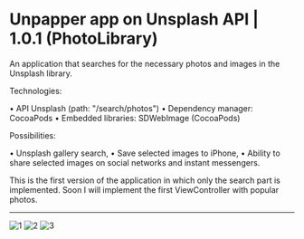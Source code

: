 # Unpapper app on Unsplash API | 1.0.1 (PhotoLibrary)

An application that searches for the necessary photos and images in the Unsplash library.


Technologies:

• API Unsplash (path: "/search/photos")
• Dependency manager: CocoaPods
• Embedded libraries: SDWebImage (CocoaPods)


Possibilities:

• Unsplash gallery search,
• Save selected images to iPhone,
• Ability to share selected images on social networks and instant messengers.


This is the first version of the application in which only the search part is implemented. Soon I will implement the first ViewController with popular photos.


------------------------------------------------------------------------------------------------------------------------------------------------
![1](https://github.com/noiiberg/unpapperPhotoLibrary/assets/110635394/2bddd56f-f5c0-4398-b7bb-35461d1ea17e)
![2](https://github.com/noiiberg/unpapperPhotoLibrary/assets/110635394/5324316a-c1f7-40b1-93e8-8859d2054dc2)
![3](https://github.com/noiiberg/unpapperPhotoLibrary/assets/110635394/f99e3250-64f0-4a7a-83c4-a5bdc04bdbed)
